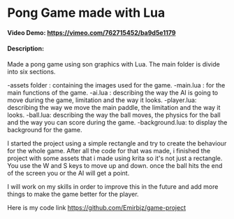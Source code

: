 # Pong Game made with Lua
#### Video Demo:  <https://vimeo.com/762715452/ba9d5e1179>
#### Description:
Made a pong game using son graphics with Lua.
The main folder is divide into six sections.

-assets folder : containing the images used for the game.
-main.lua : for the main functions of the game.
-ai.lua : describing the way the AI is going to move during the game, limitation and the way it looks.
-player.lua: describing the way we move the main paddle, the limitation and the way it looks.
-ball.lua: describing the way the ball moves, the physics for the ball and the way you can score during the game.
-background.lua: to display the background for the game.

I started the project using a simple rectangle and try to create the behaviour for the whole game.
After all the code for that was made, i finished the project with some assets that i made using krita so it's not just a rectangle.
You use the W and S keys to move up and down.
once the ball hits the end of the screen you or the AI will get a point.

I will work on my skills in order to improve this in the future
and add more things to make the game better for the player.


Here is my code link <https://github.com/Emirbjz/game-project>

